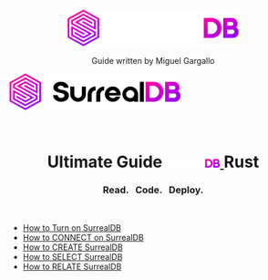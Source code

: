 <br>
<p align="center">
    <a href="https://github.com/miguelgargallo/ultimate-guide-surrealdb-rust" target="_blank">
        <img width="300" src="/img/white/logo.svg" alt="SurrealDB Logo">
    </a>
    <p align="center">Guide written by Miguel Gargallo</p>
    <a href="https://github.com/miguelgargallo/ultimate-guide-surrealdb-rust" target="_blank">
        <img width="300" src="/img/black/logo.svg" alt="SurrealDB Logo">
    </a>
</p>
<br>
<h1 align="center">
    <a>Ultimate Guide <a href="https://github.com/miguelgargallo/ultimate-guide-surrealdb-rust" target="_blank">
        <img src="/img/white/text.svg" height="15" alt="SurrealDB">
    </a> Rust </h1>
    <h3 align="center">Read. &nbsp; Code. &nbsp; Deploy.</h3>
    <br>

 - [How to Turn on SurrealDB](01-How-to-turn-on-SurrealDB.md)
 - [How to CONNECT on SurrealDB](02-How-to-connect-into-SurrealDB.md)
 - [How to CREATE SurrealDB](03-How-to-create-on-SurrealDB.md)
 - [How to SELECT SurrealDB](04-How-to-select-on-SurrealDB.md)
 - [How to RELATE SurrealDB](05-How-to-relate-on-SurrealDB.md)
